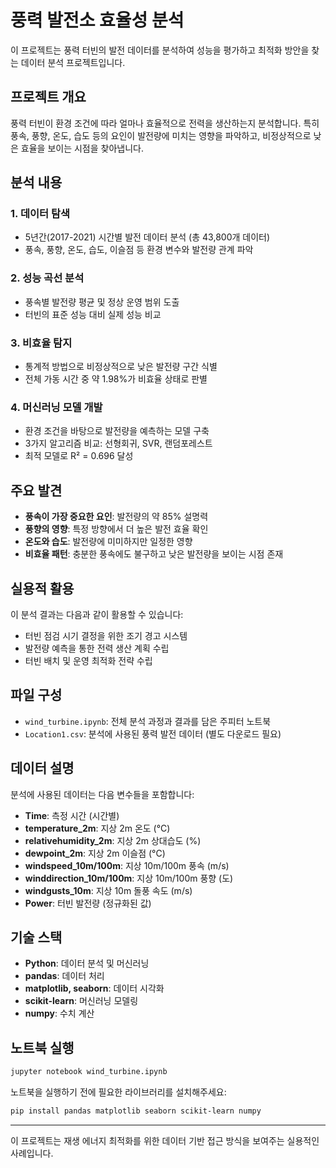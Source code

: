 # 풍력 발전소 효율성 분석

이 프로젝트는 풍력 터빈의 발전 데이터를 분석하여 성능을 평가하고 최적화 방안을 찾는 데이터 분석 프로젝트입니다.

## 프로젝트 개요

풍력 터빈이 환경 조건에 따라 얼마나 효율적으로 전력을 생산하는지 분석합니다. 특히 풍속, 풍향, 온도, 습도 등의 요인이 발전량에 미치는 영향을 파악하고, 비정상적으로 낮은 효율을 보이는 시점을 찾아냅니다.

## 분석 내용

### 1. 데이터 탐색
- 5년간(2017-2021) 시간별 발전 데이터 분석 (총 43,800개 데이터)
- 풍속, 풍향, 온도, 습도, 이슬점 등 환경 변수와 발전량 관계 파악

### 2. 성능 곡선 분석
- 풍속별 발전량 평균 및 정상 운영 범위 도출
- 터빈의 표준 성능 대비 실제 성능 비교

### 3. 비효율 탐지
- 통계적 방법으로 비정상적으로 낮은 발전량 구간 식별
- 전체 가동 시간 중 약 1.98%가 비효율 상태로 판별

### 4. 머신러닝 모델 개발
- 환경 조건을 바탕으로 발전량을 예측하는 모델 구축
- 3가지 알고리즘 비교: 선형회귀, SVR, 랜덤포레스트
- 최적 모델로 R² = 0.696 달성

## 주요 발견

- **풍속이 가장 중요한 요인**: 발전량의 약 85% 설명력
- **풍향의 영향**: 특정 방향에서 더 높은 발전 효율 확인
- **온도와 습도**: 발전량에 미미하지만 일정한 영향
- **비효율 패턴**: 충분한 풍속에도 불구하고 낮은 발전량을 보이는 시점 존재

## 실용적 활용

이 분석 결과는 다음과 같이 활용할 수 있습니다:

- 터빈 점검 시기 결정을 위한 조기 경고 시스템
- 발전량 예측을 통한 전력 생산 계획 수립
- 터빈 배치 및 운영 최적화 전략 수립

## 파일 구성

- `wind_turbine.ipynb`: 전체 분석 과정과 결과를 담은 주피터 노트북
- `Location1.csv`: 분석에 사용된 풍력 발전 데이터 (별도 다운로드 필요)

## 데이터 설명

분석에 사용된 데이터는 다음 변수들을 포함합니다:

- **Time**: 측정 시간 (시간별)
- **temperature_2m**: 지상 2m 온도 (°C)
- **relativehumidity_2m**: 지상 2m 상대습도 (%)
- **dewpoint_2m**: 지상 2m 이슬점 (°C)
- **windspeed_10m/100m**: 지상 10m/100m 풍속 (m/s)
- **winddirection_10m/100m**: 지상 10m/100m 풍향 (도)
- **windgusts_10m**: 지상 10m 돌풍 속도 (m/s)
- **Power**: 터빈 발전량 (정규화된 값)

## 기술 스택

- **Python**: 데이터 분석 및 머신러닝
- **pandas**: 데이터 처리
- **matplotlib, seaborn**: 데이터 시각화
- **scikit-learn**: 머신러닝 모델링
- **numpy**: 수치 계산

## 노트북 실행

```bash
jupyter notebook wind_turbine.ipynb
```

노트북을 실행하기 전에 필요한 라이브러리를 설치해주세요:

```bash
pip install pandas matplotlib seaborn scikit-learn numpy
```

---

이 프로젝트는 재생 에너지 최적화를 위한 데이터 기반 접근 방식을 보여주는 실용적인 사례입니다.
